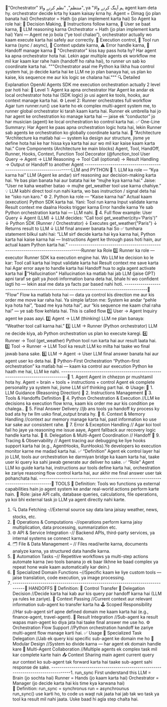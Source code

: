 🔹"Orchestrator" منتظم", "نظم کرنے والا", ya "ہم آہنگ کرنے والا
agent kam deta hy. orchestrator decide krta hy kaam kaisay krna hy.
Agent = Dimag (jo plan banata hai)
Orchestrator = Hath (jo plan implement karta hai)
So Agent ka role hai:
🧩 Decision Making, 📖 Instructions follow karna, 💬 User se baat karna, 🧠 LLM reasoning karna
Orchestrator = Hath (jo plan implement karta hai)
Yani — Agent ne jo bola (“ye tool chalao”), orchestrator actually wo kaam execute karta hai safely aur correctly.
🔄 Execution control, 🧱 Tool run karna (sync / async), 🧩 Context update karna, ⚠️ Error handle karna, 🤝 Handoff manage karna
🔹 "Orchestrator" kiss kay pass hota hy?
Har agent ka apna orchestrator hota hai.
Lekin agar multiple agents ek workflow me mil kar kaam kar rahe hain (handoff ho raha hai),
to runner un sab ko coordinate karta hai.
"""Orchestrator asal me Python ka likha hua control system hai,
jo decide karta hai ke LLM ne jo plan banaya hai,
us plan ko kaise, kis sequence me aur kis logic se chalana hai."""
🔍 Detailed Explanation
OpenAI Agents SDK me execution orchestration actually 2 level par hoti hai:
🧠 Level 1: Agent ka apna orchestrator
Har Agent ke andar ek local orchestrator hota hai (SDK logic)
jo usi agent ke tools, hooks, aur context manage karta hai.
⚙️ Level 2: Runner orchestrates full workflow
Agar tum runner.run() use karte ho ek complex multi-agent system me,
to runner global orchestrator ki tarah kaam karta hai.
Runner ek umbrella hai jo har agent ke orchestration ko manage karta hai
— jaise ek “conductor” jo har musician (agent) ke local orchestration ko control karta hai.
✅ One-Line Summary:
Har Agent ke paas apna orchestration logic hota hai,
lekin Runner sab agents ke orchestration ko globally coordinate karta hai.
🔹 “Architecture 
“Architecture ka matlab hai — system ka design aur structure, jisme ye define hota hai ke har hissa kya karta hai aur wo mil kar kaise kaam karta hai.”
Core Components (Architecture ke main blocks)
Agent, Tool, HandOff, Runner, Hooks, Context, Function Tool Decorator (@function_tool
User Query → Agent → LLM Reasoning → Tool Call (optional) → 
Result Handling → Output or Handoff to another Agent
-----------------------------------------------------------------------LLM and PYTHON
🧠 1. LLM ka role — “Kya karna hai”
LLM (Agent ke andar) sirf reasoning aur decision-making karta hai.
Ye bas plan banata hai aur batata hai ke “mujhe kya karna hai.”
Jaise:
“User ne kaha weather batao → mujhe get_weather tool use karna chahiye.”
💡 LLM kabhi direct tool run nahi karta,
wo bas instruction / signal deta hai ke “isko run karo.”
⚙️ 2. Python ka role — “Kaise karna hai”
Actual kaam (execution) Python SDK karta hai.
Yani:
Tool run karna
Input validate karna
Result context me daalna
Hooks trigger karna
Error handle karna
Ye sab Python orchestration karta hai — LLM nahi.
🔁 4. Full flow example:
User Query
   ↓
Agent (LLM)
   ↓
LLM decides: “Call tool get_weather(city='Paris')”
   ↓
Python SDK (Runner / Orchestrator)
   ↓
Executes get_weather("Paris")
   ↓
Returns result to LLM
   ↓
LLM final answer banata hai
So ✅ tumhara statement bilkul sahi hai:
“LLM sirf decide karta hai kya karna hai,
Python karta hai kaise karna hai —
Instructions Agent ke through pass hoti hain,
aur actual kaam Python karta hai.”
------------------------------------------------------------------------------------Runner ka Role
3️⃣ Runner ka role — executor
Runner SDK ka execution engine hai.
Wo LLM ke decision ko le kar:
Tool call karta hai
Input validate karta hai
Result context me save karta hai
Agar error aaye to handle karta hai
Handoff hua to agla agent activate karta hai
🔹"Hallucination"
Hallucination ka matlab hai jab LLM (jaise GPT) apni taraf se galt ya jhooti information bana deta hai,
bhale hi wo confident lagti ho — lekin asal me data ya facts par based nahi hoti.
-----------------------------------------------------------------------------------------🔹 “Flow”
Flow ka matlab hota hai —
data ya control kis direction me aur kis order me move kar raha hai.
Ya simple lafzon me:
System ke andar “pehle kya hota hai”, “baad me kya hota hai”, aur “kis sequence me kaam chal raha hai” —
ye sab flow kehlata hai.
This is called flow 
1️⃣ User → Agent
Inquiry agent ke paas aayi.
2️⃣ Agent → LLM (thinking)
LLM ne plan banaya: “Weather tool call karna hai.”
3️⃣ LLM → Runner (Python orchestrator)
LLM ne decide kiya, ab Python orchestration us plan ko execute karegi.
4️⃣ Runner → Tool (get_weather)
Python tool run karta hai aur result laata hai.
5️⃣ Tool → Runner → LLM
Tool ka result LLM ko milta hai taake wo final jawab bana sake.
6️⃣ LLM → Agent → User
LLM final answer banata hai aur agent user ko deta hai.
🔹 Python-First Orchestration
“Python-first orchestration” ka matlab hai —
kaam ka control aur execution Python ke haath me hai, LLM ke nahi.
---------------------------------------------------------------------------------🔹 1. Agent
Agent in chhezon pr mushtamil hota hy. 
Agent = brain + tools + instructions + control
Agent ek complete personality ya system hai,
jisme LLM sirf thinking part hai.
⚙️ Usage:
🔹 1. LLM Guidance (Reasoning Direction)
🔹 2. Instructions Management
🔹 3. Tools & Handoffs Definition
🔹 4. Python Orchestration & Execution //LLM ke decisions ka execution flow krna, kaam kis order me aur kis condition pe chalega..
🔹 5. Final Answer Delivery //jb ans tools ya handoff ky process ky bad ata hy tw llm usko final_output bnata hy. 
🔹 6. Context & Memory Handling //context aur memory manage karta hai, past information ko use kar sake aur consistent rahe.
🔹 7. Error & Exception Handling // Agar koi tool fail ho jaye ya reasoning me issue aaye, Agent fallback aur recovery logic handle karta hai.
🔹 8. Delegation & Multi-Agent Coordination // Handoff
🔹 9. Tracing & Observability // Agent tracing aur debugging ke liye hooks support karta hai (e.g., AgentHooks, RunHooks).Ye developers ko execution monitor karne me madad karta hai.
✅ “Definition”
Agent ek control layer hai jo LLM, tools aur orchestration ke darmiyan bridge ka kaam karta hai, taake user ki query ka sahi jawab generate aur deliver ho sake.
✅ “Role”
Agent LLM ko guide karta hai, instructions aur tools define karta hai, orchestration ke zariye reasoning flow control karta hai, aur akhir me final answer user tak pohanchata hai.
------------------------------------------------------------------------------------🧰 TOOLS
📘 Definition:
Tools wo functions ya external capabilities hain jo agent system ke andar real-world actions perform karte hain.
🎯 Role:
jaise API calls, database queries, calculations, file operations, ya koi bhi external task jo LLM ya agent directly nahi karte.
1. 🔍 Data Fetching -//External source say data lana jaisay weather, news, stocks, etc.
2. 🧮 Operations & Computations -//operations perform karna jaisy multiplication, data processing, summarization etc.
3. 🌐 API & Service Integration -// Backend APIs, third-party services, ya internal systems se connect karna.
4. 🗂️ File & Data Management – // Files read/write karna, documents analyze karna, ya structured data handle karna.
5. 🔁 Automation Tasks –// Repetitive workflows ya multi-step actions automate karna (wo tools banana jo ek baar likhne ke baad complex ya repeat hone wale kaam automatically kar dein.)
6. 🧰 Specialized Domain Functions –//Specific kaam ke liye custom tools — jaise translation, code execution, ya image processing.
7. --------------------------------------------------------------------------------🤝 HANDOFFS
📘 Definition:
🔄 Control Transfer
🧠 Delegation Decision //Decide karta hai kab aur kis query par handoff karna hai (LLM ya rules ke zariye).
🧩 Context Passing //Current context aur relevant information sub-agent ko transfer karta ha
🕹️ Scoped Responsibility //Har sub-agent sirf apne defined domain me kaam karta hai (e.g., finance-agent, travel-agent).
🔁 Result Integration //Sub-agent ka result wapas main-agent ko diya jata hai taake final answer me use ho.
⚙️ Orchestration Flow Support //Python orchestration handoff ke zariye multi-agent flow manage karti hai.
✅ Usage
🤖 Specialized Task Delegation //Jab ek query kisi specific sub-agent ke domain me ho
🧠 Modular Design //System ko divide karna — har agent ek domain handle kare
🔄 Multi-Agent Collaboration //Multiple agents ek complex task mil kar complete karte hain
📤 Context Sharing main agent current query aur context ko sub-agent tak forward karta hai taake sub-agent sahi response de sake.
------------------------------------------------------------------------------------1. run_sync
First understand this
LLM = Brain (jo sochta hai)
Runner = Hands (jo kaam karta hai)
Orchestrator = Manager (jo decide karta hai kis time kya karwana hai)   
📘 Definition:
run_sync = synchronus
run = asynchrounus    
run_sync() use karti ho, to code us waqt ruk jaata hai jab tak wo task ya tool ka result mil nahi jaata.
Uske baad hi agla step chalta hai.   

 
  

   
 


















